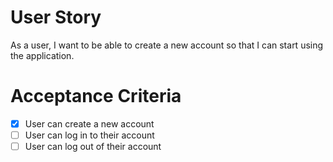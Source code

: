 # User Story

As a user, I want to be able to create a new account so that I can start using the application.

# Acceptance Criteria

- [x] User can create a new account
- [ ] User can log in to their account
- [ ] User can log out of their account
